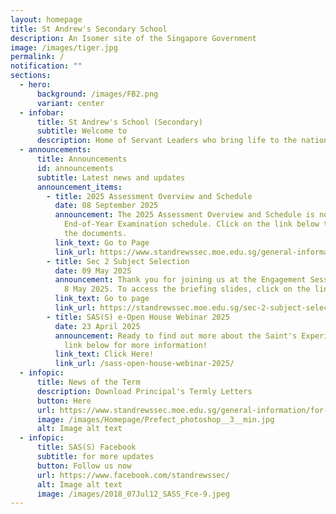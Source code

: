 ```yaml
---
layout: homepage
title: St Andrew's Secondary School
description: An Isomer site of the Singapore Government
image: /images/tiger.jpg
permalink: /
notification: ""
sections:
  - hero:
      background: /images/FB2.png
      variant: center
  - infobar:
      title: St Andrew's School (Secondary)
      subtitle: Welcome to
      description: Home of Servant Leaders who bring life to the nations
  - announcements:
      title: Announcements
      id: announcements
      subtitle: Latest news and updates
      announcement_items:
        - title: 2025 Assessment Overview and Schedule
          date: 08 September 2025
          announcement: The 2025 Assessment Overview and Schedule is now updated with the
            End-of-Year Examination schedule. Click on the link below to access
            the documents.
          link_text: Go to Page
          link_url: https://www.standrewssec.moe.edu.sg/general-information/for-students/
        - title: Sec 2 Subject Selection
          date: 09 May 2025
          announcement: Thank you for joining us at the Engagement Session held online on
            8 May 2025. To access the briefing slides, click on the link below.
          link_text: Go to page
          link_url: https://standrewssec.moe.edu.sg/sec-2-subject-selection-2025/
        - title: SAS(S) e-Open House Webinar 2025
          date: 23 April 2025
          announcement: Ready to find out more about the Saint's Experience? Click on the
            link below for more information!
          link_text: Click Here!
          link_url: /sass-open-house-webinar-2025/
  - infopic:
      title: News of the Term
      description: Download Principal's Termly Letters
      button: Here
      url: https://www.standrewssec.moe.edu.sg/general-information/for-parents/
      image: /images/Homepage/Prefect_photoshop__3__min.jpg
      alt: Image alt text
  - infopic:
      title: SAS(S) Facebook
      subtitle: for more updates
      button: Follow us now
      url: https://www.facebook.com/standrewssec/
      alt: Image alt text
      image: /images/2018_07Jul12_SASS_Fce-9.jpeg
---
```

